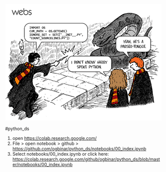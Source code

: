 
![Alt Text](img/ByZVWXgIIAA5Y2D.png)

#python_ds

1. open https://colab.research.google.com/
2. File > open notebook > github > https://github.com/ogbinar/python_ds/notebooks/00_index.ipynb
3. Select notebooks/00_index.ipynb or click here: https://colab.research.google.com/github/ogbinar/python_ds/blob/master/notebooks/00_index.ipynb
